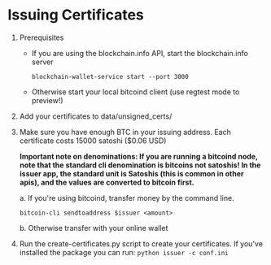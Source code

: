 # Issuing Certificates

1. Prerequisites

    - If you are using the blockchain.info API, start the blockchain.info server

        ```
        blockchain-wallet-service start --port 3000
        ```
    - Otherwise start your local bitcoind client (use regtest mode to preview!)

2. Add your certificates to data/unsigned_certs/

3. Make sure you have enough BTC in your issuing address. Each certificate costs 15000 satoshi ($0.06 USD)

    __Important note on denominations: If you are running a bitcoind node, note that the standard cli denomination is bitcoins not satoshis! In the issuer app, the standard unit is Satoshis (this is common in other apis), and the values are converted to bitcoin first.__

    a. If you're using bitcoind, transfer money by the command line.
    ```
    bitcoin-cli sendtoaddress $issuer <amount>
    ```

    b. Otherwise transfer with your online wallet

4. Run the create-certificates.py script to create your certificates. If you've installed the package
you can run:
    `python issuer -c conf.ini`







